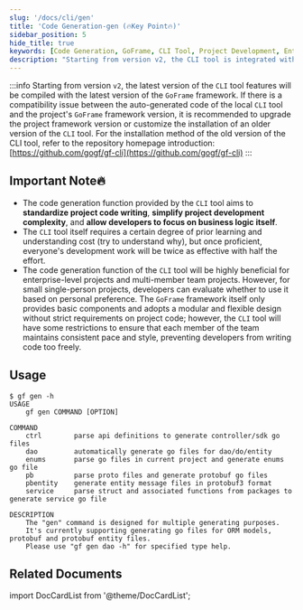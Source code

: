 ```yaml
---
slug: '/docs/cli/gen'
title: 'Code Generation-gen (🔥Key Point🔥)'
sidebar_position: 5
hide_title: true
keywords: [Code Generation, GoFrame, CLI Tool, Project Development, Enterprise-Level Project, Code Standards, Team Collaboration, Development Efficiency, ORM Models, Protobuf Files]
description: "Starting from version v2, the CLI tool is integrated with the latest version of the GoFrame framework, providing developers with code generation features to standardize project code writing and simplify development complexity. Especially in enterprise-level and team projects, the CLI tool can significantly enhance development efficiency, allowing developers to focus on business logic."
---
```

:::info
Starting from version `v2`, the latest version of the `CLI` tool features will be compiled with the latest version of the `GoFrame` framework. If there is a compatibility issue between the auto-generated code of the local `CLI` tool and the project's `GoFrame` framework version, it is recommended to upgrade the project framework version or customize the installation of an older version of the `CLI` tool. For the installation method of the old version of the CLI tool, refer to the repository homepage introduction: [https://github.com/gogf/gf-cli](https://github.com/gogf/gf-cli)
:::
## Important Note🔥

- The code generation function provided by the `CLI` tool aims to **standardize project code writing**, **simplify project development complexity**, and **allow developers to focus on business logic itself**.
- The `CLI` tool itself requires a certain degree of prior learning and understanding cost (try to understand why), but once proficient, everyone's development work will be twice as effective with half the effort.
- The code generation function of the `CLI` tool will be highly beneficial for enterprise-level projects and multi-member team projects. However, for small single-person projects, developers can evaluate whether to use it based on personal preference. The `GoFrame` framework itself only provides basic components and adopts a modular and flexible design without strict requirements on project code; however, the `CLI` tool will have some restrictions to ensure that each member of the team maintains consistent pace and style, preventing developers from writing code too freely.

## Usage

```text
$ gf gen -h
USAGE
    gf gen COMMAND [OPTION]

COMMAND
    ctrl        parse api definitions to generate controller/sdk go files
    dao         automatically generate go files for dao/do/entity
    enums       parse go files in current project and generate enums go file
    pb          parse proto files and generate protobuf go files
    pbentity    generate entity message files in protobuf3 format
    service     parse struct and associated functions from packages to generate service go file

DESCRIPTION
    The "gen" command is designed for multiple generating purposes.
    It's currently supporting generating go files for ORM models, protobuf and protobuf entity files.
    Please use "gf gen dao -h" for specified type help.
```

## Related Documents

import DocCardList from '@theme/DocCardList';

<DocCardList />